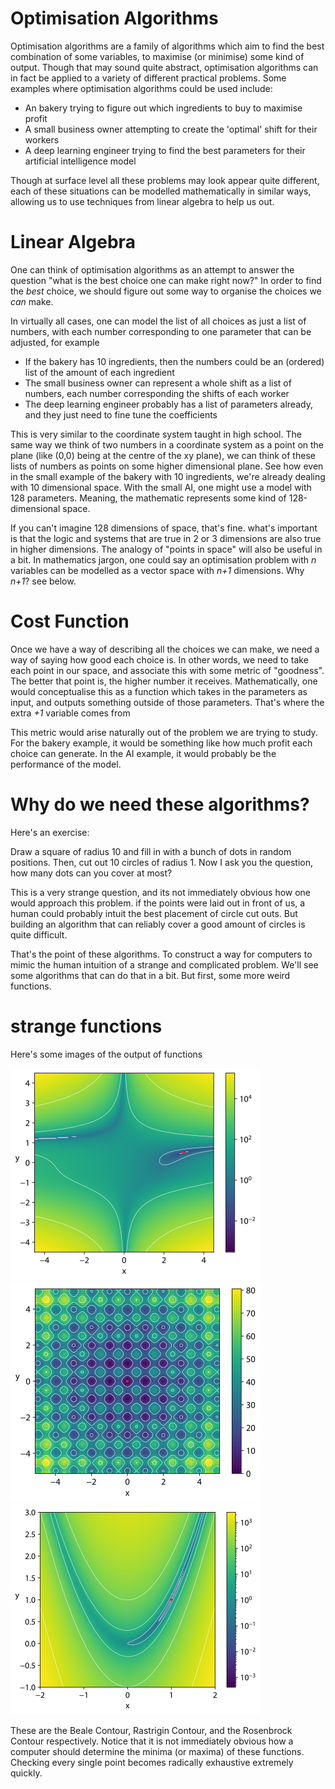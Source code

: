 # Optimisation Algorithms

Optimisation algorithms are a family of algorithms which aim to find the best combination of some variables,
to maximise (or minimise) some kind of output.
Though that may sound quite abstract,
optimisation algorithms can in fact be applied to a variety of different practical problems.
Some examples where optimisation algorithms could be used include:

- An bakery trying to figure out which ingredients to buy to maximise profit
- A small business owner attempting to create the 'optimal' shift for their workers
- A deep learning engineer trying to find the best parameters for their artificial intelligence model

Though at surface level all these problems may look appear quite different,
each of these situations can be modelled mathematically in similar ways,
allowing us to use techniques from linear algebra to help us out.

# Linear Algebra

One can think of optimisation algorithms as an attempt to answer the question "what is the best choice one can make right now?"
In order to find the *best* choice, we should figure out some way to organise the choices we *can* make.

In virtually all cases, one can model the list of all choices as just a list of numbers, with each number corresponding to one parameter that can be adjusted, for example

- If the bakery has 10 ingredients, then the numbers could be an (ordered) list of the amount of each ingredient
- The small business owner can represent a whole shift as a list of numbers, each number corresponding the shifts of each worker
- The deep learning engineer probably has a list of parameters already, and they just need to fine tune the coefficients

This is very similar to the coordinate system taught in high school.
The same way we think of two numbers in a coordinate system as a point on the plane (like (0,0) being at the centre of the xy plane),
we can think of these lists of numbers as points on some higher dimensional plane.
See how even in the small example of the bakery with 10 ingredients, we're already dealing with 10 dimensional space.
With the small AI, one might use a model with 128 parameters.
Meaning, the mathematic represents some kind of 128-dimensional space.

If you can't imagine 128 dimensions of space, that's fine.
what's important is that the logic and systems that are true in 2 or 3 dimensions are also true in higher dimensions.
The analogy of "points in space" will also be useful in a bit.
In mathematics jargon, one could say an optimisation problem with *n* variables can be modelled as a vector space with *n+1* dimensions.
Why *n+1*? see below.

# Cost Function

Once we have a way of describing all the choices we can make, we need a way of saying how good each choice is.
In other words,
we need to take each point in our space,
and associate this with some metric of "goodness".
The better that point is, the higher number it receives.
Mathematically,
one would conceptualise this as a function which takes in the parameters as input,
and outputs something outside of those parameters.
That's where the extra *+1* variable comes from

This metric would arise naturally out of the problem we are trying to study.
For the bakery example, it would be something like how much profit each choice can generate.
In the AI example, it would probably be the performance of the model.

# Why do we need these algorithms?

Here's an exercise:

Draw a square of radius 10 and fill in with a bunch of dots in random positions.
Then, cut out 10 circles of radius 1.
Now I ask you the question,
how many dots can you cover at most?

This is a very strange question,
and its not immediately obvious how one would approach this problem.
if the points were laid out in front of us,
a human could probably intuit the best placement of circle cut outs.
But building an algorithm that can reliably cover a good amount of circles is quite difficult.

That's the point of these algorithms.
To construct a way for computers to mimic the human intuition of a strange and complicated problem.
We'll see some algorithms that can do that in a bit.
But first, some more weird functions.

# strange functions

Here's some images of the output of functions

![Beale Contour](./imgs/Beale_contour.svg.png)
![Rastrigin Contour](./imgs/Rastrigin_contour_plot.svg.png)
![Rosenbrock Contour](./imgs/Rosenbrock_contour.svg.png)

These are the Beale Contour,  Rastrigin Contour, and the Rosenbrock Contour respectively.
Notice that it is not immediately obvious how a computer should determine the minima (or maxima) of these functions.
Checking every single point becomes radically exhaustive extremely quickly.